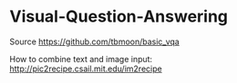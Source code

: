 # Visual-Question-Answering

Source
https://github.com/tbmoon/basic_vqa

How to combine text and image input:
http://pic2recipe.csail.mit.edu/im2recipe



